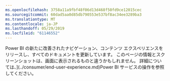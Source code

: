 ```yaml
---
ms.openlocfilehash: 3758a11a9fbf48f06d13d468f50fd9ce12015cec
ms.sourcegitcommit: 60dad5aa0d85db790553e537bf8ac34ee3289ba3
ms.translationtype: MT
ms.contentlocale: ja-JP
ms.lasthandoff: 05/29/2019
ms.locfileid: "61146552"
---
```

Power BI の新たに改善されたナビゲーション、コンテンツ エクスペリエンスをリリースし、すべてのドキュメントを更新しています。
このページの情報とスクリーンショットは、画面に表示されるものと違うかもしれません。 詳細については、](../consumer/end-user-experience.md)Power BI サービスの操作</font>を参照してください。
